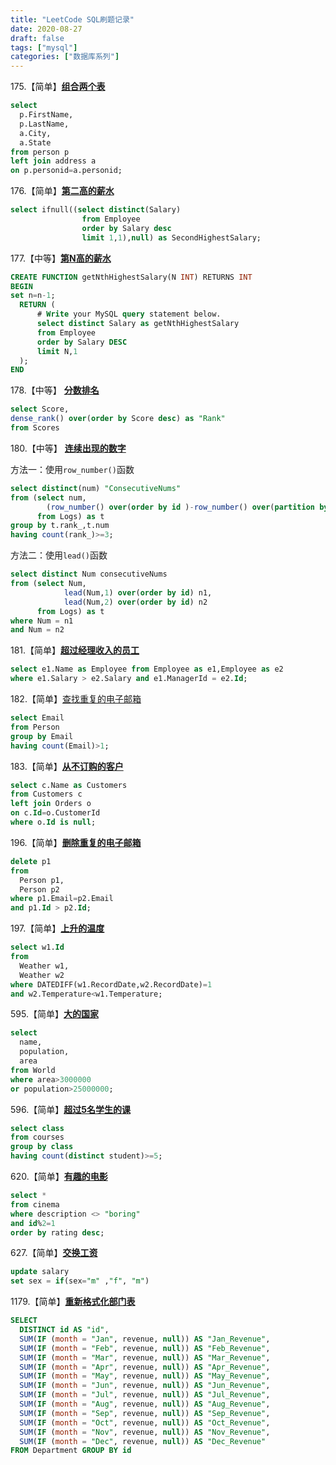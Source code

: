 ```yaml
---
title: "LeetCode SQL刷题记录"
date: 2020-08-27
draft: false
tags: ["mysql"]
categories: ["数据库系列"]
---
```




175.【简单】**[组合两个表](https://leetcode-cn.com/problems/combine-two-tables/)**
```sql
select 
  p.FirstName,
  p.LastName,
  a.City,
  a.State
from person p 
left join address a 
on p.personid=a.personid;
```

176.【简单】**[第二高的薪水](https://leetcode-cn.com/problems/second-highest-salary/)**
```sql
select ifnull((select distinct(Salary) 
                from Employee 
                order by Salary desc 
                limit 1,1),null) as SecondHighestSalary;
```

177.【中等】**[第N高的薪水](https://leetcode-cn.com/problems/nth-highest-salary/)**
```sql
CREATE FUNCTION getNthHighestSalary(N INT) RETURNS INT
BEGIN
set n=n-1;
  RETURN (
      # Write your MySQL query statement below.
      select distinct Salary as getNthHighestSalary
      from Employee
      order by Salary DESC
      limit N,1
  );
END
```

178.【中等】 **[分数排名](https://leetcode-cn.com/problems/rank-scores/submissions/)**
```sql
select Score,
dense_rank() over(order by Score desc) as "Rank"
from Scores
```

180.【中等】 **[连续出现的数字](https://leetcode-cn.com/problems/consecutive-numbers/)**

方法一：使用`row_number()`函数
```sql
select distinct(num) "ConsecutiveNums"
from (select num,
        (row_number() over(order by id )-row_number() over(partition by num order by id)) rank_
      from Logs) as t
group by t.rank_,t.num
having count(rank_)>=3;
```

方法二：使用`lead()`函数
```sql
select distinct Num consecutiveNums
from (select Num,
            lead(Num,1) over(order by id) n1,
            lead(Num,2) over(order by id) n2 
      from Logs) as t
where Num = n1
and Num = n2
```

181.【简单】**[超过经理收入的员工](https://leetcode-cn.com/problems/employees-earning-more-than-their-managers/)**
```sql
select e1.Name as Employee from Employee as e1,Employee as e2
where e1.Salary > e2.Salary and e1.ManagerId = e2.Id;
```

182.【简单】[查找重复的电子邮箱](https://leetcode-cn.com/problems/duplicate-emails/)
```sql
select Email 
from Person
group by Email 
having count(Email)>1;
```

183.【简单】**[从不订购的客户](https://leetcode-cn.com/problems/customers-who-never-order/)**
```sql
select c.Name as Customers 
from Customers c
left join Orders o 
on c.Id=o.CustomerId
where o.Id is null;
```

196.【简单】**[删除重复的电子邮箱](https://leetcode-cn.com/problems/delete-duplicate-emails/)**
```sql
delete p1 
from 
  Person p1,
  Person p2
where p1.Email=p2.Email
and p1.Id > p2.Id;
```

197.【简单】**[上升的温度](https://leetcode-cn.com/problems/rising-temperature/)**
```sql
select w1.Id 
from 
  Weather w1,
  Weather w2
where DATEDIFF(w1.RecordDate,w2.RecordDate)=1
and w2.Temperature<w1.Temperature;
```

595.【简单】**[大的国家](https://leetcode-cn.com/problems/big-countries/)**
```sql
select 
  name,
  population,
  area
from World
where area>3000000 
or population>25000000;
```

596.【简单】**[超过5名学生的课](https://leetcode-cn.com/problems/classes-more-than-5-students/)**
```sql
select class 
from courses
group by class
having count(distinct student)>=5;
```

620.【简单】**[有趣的电影](https://leetcode-cn.com/problems/not-boring-movies/)**
```sql
select * 
from cinema
where description <> "boring" 
and id%2=1
order by rating desc;
```

627.【简单】**[交换工资](https://leetcode-cn.com/problems/swap-salary/)**
```sql
update salary 
set sex = if(sex="m" ,"f", "m")
```

1179.【简单】**[重新格式化部门表](https://leetcode-cn.com/problems/reformat-department-table/)**
```sql
SELECT 
  DISTINCT id AS "id",
  SUM(IF (month = "Jan", revenue, null)) AS "Jan_Revenue",
  SUM(IF (month = "Feb", revenue, null)) AS "Feb_Revenue",
  SUM(IF (month = "Mar", revenue, null)) AS "Mar_Revenue",
  SUM(IF (month = "Apr", revenue, null)) AS "Apr_Revenue",
  SUM(IF (month = "May", revenue, null)) AS "May_Revenue",
  SUM(IF (month = "Jun", revenue, null)) AS "Jun_Revenue",
  SUM(IF (month = "Jul", revenue, null)) AS "Jul_Revenue",
  SUM(IF (month = "Aug", revenue, null)) AS "Aug_Revenue",
  SUM(IF (month = "Sep", revenue, null)) AS "Sep_Revenue",
  SUM(IF (month = "Oct", revenue, null)) AS "Oct_Revenue",
  SUM(IF (month = "Nov", revenue, null)) AS "Nov_Revenue",
  SUM(IF (month = "Dec", revenue, null)) AS "Dec_Revenue" 
FROM Department GROUP BY id
```
